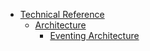 <!-- markdown-link-check-disable -->
* [Technical Reference](/05-technical-reference/README.md)
  * [Architecture](/05-technical-reference/00-architecture/README.md)
    * [Eventing Architecture](/05-technical-reference/00-architecture/evnt-01-architecture.md)
<!-- markdown-link-check-enable -->
